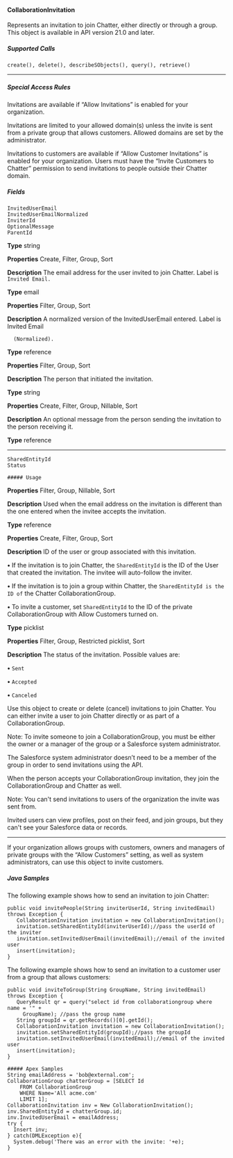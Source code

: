 #### CollaborationInvitation

Represents an invitation to join Chatter, either directly or through a group. This object is available in API version 21.0 and later.

##### Supported Calls
```
create(), delete(), describeSObjects(), query(), retrieve()

```

-----

##### Special Access Rules

Invitations are available if “Allow Invitations” is enabled for your organization.

Invitations are limited to your allowed domain(s) unless the invite is sent from a private group that allows customers. Allowed domains
are set by the administrator.

Invitations to customers are available if “Allow Customer Invitations” is enabled for your organization. Users must have the “Invite
Customers to Chatter” permission to send invitations to people outside their Chatter domain.

##### Fields

```
InvitedUserEmail
InvitedUserEmailNormalized
InviterId
OptionalMessage
ParentId

```

**Type**
string

**Properties**
Create, Filter, Group, Sort

**Description**
The email address for the user invited to join Chatter. Label is `Invited Email.`

**Type**
email

**Properties**
Filter, Group, Sort

**Description**
A normalized version of the InvitedUserEmail entered. Label is Invited Email
```
  (Normalized).

```
**Type**
reference

**Properties**
Filter, Group, Sort

**Description**
The person that initiated the invitation.

**Type**
string

**Properties**
Create, Filter, Group, Nillable, Sort

**Description**
An optional message from the person sending the invitation to the person receiving it.

**Type**
reference


-----

```
SharedEntityId
Status

##### Usage

```

**Properties**
Filter, Group, Nillable, Sort

**Description**
Used when the email address on the invitation is different than the one entered when the
invitee accepts the invitation.

**Type**
reference

**Properties**
Create, Filter, Group, Sort

**Description**
ID of the user or group associated with this invitation.

**•** If the invitation is to join Chatter, the `SharedEntityId` is the ID of the User that
created the invitation. The invitee will auto-follow the inviter.

**•** If the invitation is to join a group within Chatter, the `SharedEntityId is the ID of`
the Chatter CollaborationGroup.

**•** To invite a customer, set `SharedEntityId` to the ID of the private
CollaborationGroup with Allow Customers turned on.

**Type**
picklist

**Properties**
Filter, Group, Restricted picklist, Sort

**Description**
The status of the invitation. Possible values are:

**•** `Sent`

**•** `Accepted`

**•** `Canceled`


Use this object to create or delete (cancel) invitations to join Chatter. You can either invite a user to join Chatter directly or as part of a
CollaborationGroup.

Note: To invite someone to join a CollaborationGroup, you must be either the owner or a manager of the group or a Salesforce
system administrator.

The Salesforce system administrator doesn’t need to be a member of the group in order to send invitations using the API.

When the person accepts your CollaborationGroup invitation, they join the CollaborationGroup and Chatter as well.

Note: You can't send invitations to users of the organization the invite was sent from.

Invited users can view profiles, post on their feed, and join groups, but they can't see your Salesforce data or records.


-----

If your organization allows groups with customers, owners and managers of private groups with the “Allow Customers” setting, as well
as system administrators, can use this object to invite customers.

##### Java Samples

The following example shows how to send an invitation to join Chatter:
```
public void invitePeople(String inviterUserId, String invitedEmail) throws Exception {
   CollaborationInvitation invitation = new CollaborationInvitation();
   invitation.setSharedEntityId(inviterUserId);//pass the userId of the inviter
   invitation.setInvitedUserEmail(invitedEmail);//email of the invited user
   insert(invitation);
}

```
The following example shows how to send an invitation to a customer user from a group that allows customers:
```
public void inviteToGroup(String GroupName, String invitedEmail) throws Exception {
   QueryResult qr = query("select id from collaborationgroup where name = '" +
     GroupName); //pass the group name
   String groupId = qr.getRecords()[0].getId();
   CollaborationInvitation invitation = new CollaborationInvitation();
   invitation.setSharedEntityId(groupId);//pass the groupId
   invitation.setInvitedUserEmail(invitedEmail);//email of the invited user
   insert(invitation);
}

##### Apex Samples
String emailAddress = 'bob@external.com';
CollaborationGroup chatterGroup = [SELECT Id
    FROM CollaborationGroup
    WHERE Name='All acme.com'
    LIMIT 1];
CollaborationInvitation inv = New CollaborationInvitation();
inv.SharedEntityId = chatterGroup.id;
inv.InvitedUserEmail = emailAddress;
try {
  Insert inv;
} catch(DMLException e){
  System.debug('There was an error with the invite: '+e);
}

